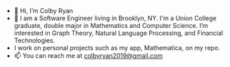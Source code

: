 - 👋 Hi, I’m Colby Ryan
- 👀 I am a Software Engineer living in Brooklyn, NY. I'm a Union College graduate, double major in Mathematics and Computer Science. I’m interested in Graph Theory, Natural Language Processing, and Financial Technologies.
- I work on personal projects such as my app, Mathematica, on my repo.
- 📫 You can reach me at colbyryan2019@gmail.com

<!---
colbyryan2019/colbyryan2019 is a ✨ special ✨ repository because its `README.md` (this file) appears on your GitHub profile.
You can click the Preview link to take a look at your changes.
--->
